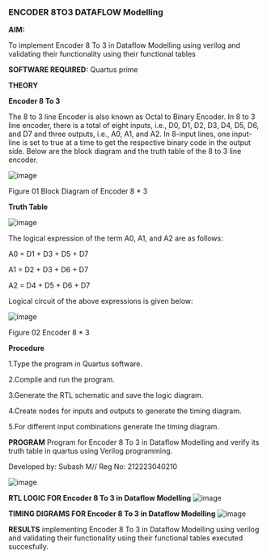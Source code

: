 ### ENCODER 8TO3 DATAFLOW Modelling

**AIM:**

To implement  Encoder 8 To 3 in Dataflow Modelling using verilog and validating their functionality using their functional tables

**SOFTWARE REQUIRED:** Quartus prime

**THEORY**

**Encoder 8 To 3**

The 8 to 3 line Encoder is also known as Octal to Binary Encoder. In 8 to 3 line encoder, there is a total of eight inputs, i.e., D0, D1, D2, D3, D4, D5, D6, and D7 and three outputs, i.e., A0, A1, and A2. In 8-input lines, one input-line is set to true at a time to get the respective binary code in the output side. Below are the block diagram and the truth table of the 8 to 3 line encoder.

![image](https://github.com/naavaneetha/ENCODER8TO3DATAFLOW/assets/154305477/0bc242c1-eb9e-4c47-afe5-30428470efc3)

Figure 01  Block Diagram of Encoder 8 * 3

**Truth Table**

![image](https://github.com/naavaneetha/ENCODER8TO3DATAFLOW/assets/154305477/35496b14-ae6e-4cd1-9abd-d6736b576575)

The logical expression of the term A0, A1, and A2 are as follows:

A0 = D1 + D3 + D5 + D7

A1 = D2 + D3 + D6 + D7

A2 = D4 + D5 + D6 + D7

Logical circuit of the above expressions is given below:

![image](https://github.com/naavaneetha/ENCODER8TO3DATAFLOW/assets/154305477/95acaee6-c873-4c75-89eb-ef09fb158053)

Figure 02  Encoder 8 * 3

**Procedure**

1.Type the program in Quartus software.

2.Compile and run the program.

3.Generate the RTL schematic and save the logic diagram.

4.Create nodes for inputs and outputs to generate the timing diagram.

5.For different input combinations generate the timing diagram.

**PROGRAM**
Program for Encoder 8 To 3 in Dataflow Modelling and verify its truth table in quartus using Verilog programming. 

Developed by: Subash M//
Reg No: 212223040210

![image](https://github.com/SubashM00/ENCODER8TO3DATAFLOW/assets/144870586/a2891ed3-3662-4c86-b99f-16b1135468ad)


**RTL LOGIC FOR Encoder 8 To 3 in Dataflow Modelling**
![image](https://github.com/SubashM00/ENCODER8TO3DATAFLOW/assets/144870586/6a2a1b0b-6686-4564-b9ac-7c68478e2cc6)

**TIMING DIGRAMS FOR Encoder 8 To 3 in Dataflow Modelling**
![image](https://github.com/SubashM00/ENCODER8TO3DATAFLOW/assets/144870586/e6edbf22-5c46-40a2-be8f-47d835913c00)

**RESULTS**
implementing Encoder 8 To 3 in Dataflow Modelling using verilog and validating their functionality using their functional tables executed succesfully.

